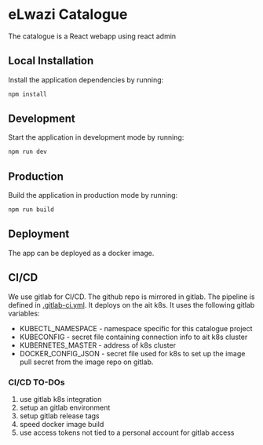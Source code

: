 # eLwazi Catalogue

The catalogue is a React webapp using react admin

## Local Installation

Install the application dependencies by running:

```sh
npm install
```

## Development

Start the application in development mode by running:

```sh
npm run dev
```

## Production

Build the application in production mode by running:

```sh
npm run build
```

## Deployment
The app can be deployed as a docker image.

## CI/CD

We use gitlab for CI/CD.
The github repo is mirrored in gitlab.
The pipeline is defined in [.gitlab-ci.yml](.gitlab-ci.yml).
It deploys on the ait k8s.
It uses the following gitlab variables:
- KUBECTL_NAMESPACE - namespace specific for this catalogue project
- KUBECONFIG - secret file containing connection info to ait k8s cluster
- KUBERNETES_MASTER - address of k8s cluster
- DOCKER_CONFIG_JSON - secret file used for k8s to set up the image pull secret from the image repo on gitlab.

### CI/CD TO-DOs
1. use gitlab k8s integration
2. setup an gitlab environment
3. setup gitlab release tags
4. speed docker image build
5. use access tokens not tied to a personal account for gitlab access
